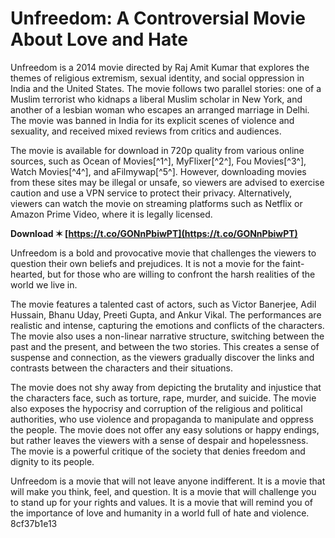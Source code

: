 
 
# Unfreedom: A Controversial Movie About Love and Hate
 
Unfreedom is a 2014 movie directed by Raj Amit Kumar that explores the themes of religious extremism, sexual identity, and social oppression in India and the United States. The movie follows two parallel stories: one of a Muslim terrorist who kidnaps a liberal Muslim scholar in New York, and another of a lesbian woman who escapes an arranged marriage in Delhi. The movie was banned in India for its explicit scenes of violence and sexuality, and received mixed reviews from critics and audiences.
 
The movie is available for download in 720p quality from various online sources, such as Ocean of Movies[^1^], MyFlixer[^2^], Fou Movies[^3^], Watch Movies[^4^], and aFilmywap[^5^]. However, downloading movies from these sites may be illegal or unsafe, so viewers are advised to exercise caution and use a VPN service to protect their privacy. Alternatively, viewers can watch the movie on streaming platforms such as Netflix or Amazon Prime Video, where it is legally licensed.
 
**Download ✶ [https://t.co/GONnPbiwPT](https://t.co/GONnPbiwPT)**


 
Unfreedom is a bold and provocative movie that challenges the viewers to question their own beliefs and prejudices. It is not a movie for the faint-hearted, but for those who are willing to confront the harsh realities of the world we live in.
  
The movie features a talented cast of actors, such as Victor Banerjee, Adil Hussain, Bhanu Uday, Preeti Gupta, and Ankur Vikal. The performances are realistic and intense, capturing the emotions and conflicts of the characters. The movie also uses a non-linear narrative structure, switching between the past and the present, and between the two stories. This creates a sense of suspense and connection, as the viewers gradually discover the links and contrasts between the characters and their situations.
 
The movie does not shy away from depicting the brutality and injustice that the characters face, such as torture, rape, murder, and suicide. The movie also exposes the hypocrisy and corruption of the religious and political authorities, who use violence and propaganda to manipulate and oppress the people. The movie does not offer any easy solutions or happy endings, but rather leaves the viewers with a sense of despair and hopelessness. The movie is a powerful critique of the society that denies freedom and dignity to its people.
 
Unfreedom is a movie that will not leave anyone indifferent. It is a movie that will make you think, feel, and question. It is a movie that will challenge you to stand up for your rights and values. It is a movie that will remind you of the importance of love and humanity in a world full of hate and violence.
 8cf37b1e13
 
